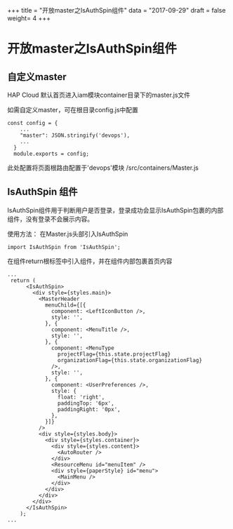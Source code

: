 +++
title = "开放master之IsAuthSpin组件"
data = "2017-09-29"
draft = false
weight= 4
+++

# 开放master之IsAuthSpin组件

## 自定义master

HAP Cloud 默认首页进入iam模块container目录下的master.js文件

如需自定义master，可在根目录config.js中配置
```
const config = {
    ...
    "master": JSON.stringify('devops'),
    ...
  }
  module.exports = config;
  ```
  此处配置将页面根路由配置于'devops'模块 /src/containers/Master.js

## IsAuthSpin 组件
IsAuthSpin组件用于判断用户是否登录，登录成功会显示IsAuthSpin包裹的内部组件，没有登录不会展示内容。

使用方法：
在Master.js头部引入IsAuthSpin
```
import IsAuthSpin from 'IsAuthSpin';
```

在组件return根标签中引入组件，并在组件内部包裹首页内容
```
...
 return (
      <IsAuthSpin>
        <div style={styles.main}>
          <MasterHeader
            menuChild={[{
              component: <LeftIconButton />,
              style: '',
            }, {
              component: <MenuTitle />,
              style: '',
            }, {
              component: <MenuType
                projectFlag={this.state.projectFlag}
                organizationFlag={this.state.organizationFlag}
              />,
              style: '',
            }, {
              component: <UserPreferences />,
              style: {
                float: 'right',
                paddingTop: '6px',
                paddingRight: '0px',
              },
            }]}
          />
          <div style={styles.body}>
            <div style={styles.container}>
              <div style={styles.content}>
                <AutoRouter />
              </div>
              <ResourceMenu id="menuItem" />
              <div style={paperStyle} id="menu">
                <MainMenu />
              </div>
            </div>
          </div>
        </div>
      </IsAuthSpin>
    );
...
```